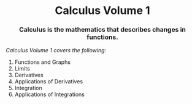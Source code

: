 <h1 align="center">Calculus Volume 1</h1>

<h3 align="center">Calculus is the mathematics that describes changes in functions.</h3>

<em>Calculus Volume 1 covers the following:</em>
<ol>
    <li>Functions and Graphs</li>
    <li>Limits</li>
    <li>Derivatives</li>
    <li>Applications of Derivatives</li>
    <li>Integration</li>
    <li>Applications of Integrations</li>
</ol>
